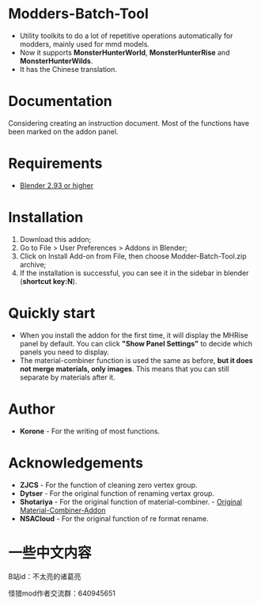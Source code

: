 # Modders-Batch-Tool
* Utility toolkits to do a lot of repetitive operations automatically for modders, mainly used for mmd models.
* Now it supports **MonsterHunterWorld**, **MonsterHunterRise** and **MonsterHunterWilds**.
* It has the Chinese translation.
  
# Documentation
Considering creating an instruction document. Most of the functions have been marked on the addon panel.

# Requirements
* [Blender 2.93 or higher](https://www.blender.org/download/)

# Installation
1. Download this addon;
2. Go to File > User Preferences > Addons in Blender;
3. Click on Install Add-on from File, then choose Modder-Batch-Tool.zip archive;
4. If the installation is successful, you can see it in the sidebar in blender (**shortcut key:N**).

# Quickly start 
* When you install the addon for the first time, it will display the MHRise panel by default. You can click **"Show Panel Settings"** to decide which panels you need to display.
* The material-combiner function is used the same as before, **but it does not merge materials, only images**. This means that you can still separate by materials after it.

# Author
* **Korone** - For the writing of most functions.

# Acknowledgements
* **ZJCS** - For the function of cleaning zero vertex group.
* **Dytser** - For the original function of renaming vertax group.
* **Shotariya** - For the original function of material-combiner. - [Original Material-Combiner-Addon](https://github.com/Grim-es/material-combiner-addon/)
* **NSACloud** - For the original function of re format rename.

# 一些中文内容
B站id：不太亮的诸葛亮

怪猎mod作者交流群：640945651


